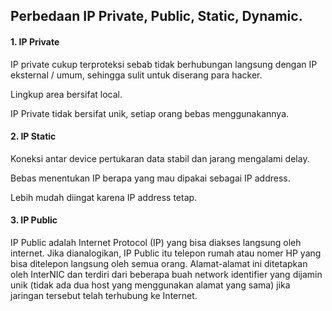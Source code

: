 ## Perbedaan IP Private, Public, Static, Dynamic.


<H4>1. IP Private</H4>

<p>IP private cukup terproteksi sebab tidak berhubungan langsung dengan IP eksternal / umum, sehingga sulit untuk diserang para hacker.</p>
<p>Lingkup area bersifat local.</p>
<p>IP Private tidak bersifat unik, setiap orang bebas menggunakannya.</p>

<h4>2. IP Static</h4>

<p>Koneksi antar device pertukaran data stabil dan jarang mengalami delay.</p>
<p>Bebas menentukan IP berapa yang mau dipakai sebagai IP address.</p>
<p>Lebih mudah diingat karena IP address tetap.</p>

<h4>3. IP Public</h4>
<p>IP Public adalah Internet Protocol (IP) yang bisa diakses langsung oleh internet. Jika dianalogikan, IP Public itu telepon rumah atau nomer HP yang bisa ditelepon langsung oleh semua orang. Alamat-alamat ini ditetapkan oleh InterNIC dan terdiri dari beberapa buah network identifier yang dijamin unik (tidak ada dua host yang menggunakan alamat yang sama) jika jaringan tersebut telah terhubung ke Internet.</p>
